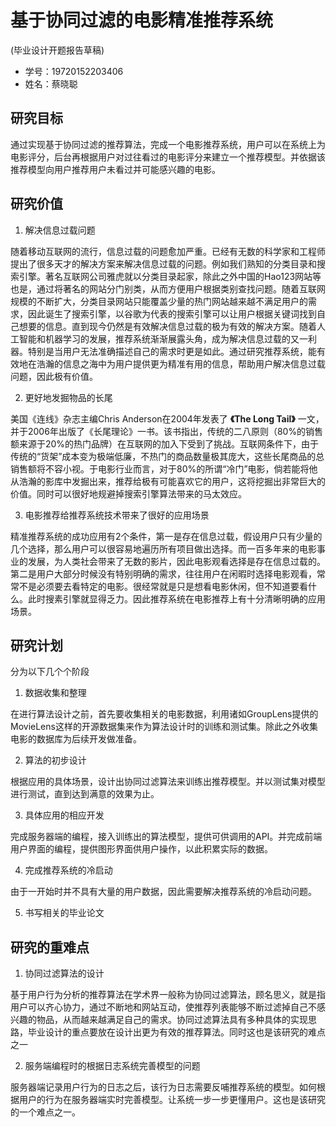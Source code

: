 # 基于协同过滤的电影精准推荐系统

(毕业设计开题报告草稿)

- 学号：19720152203406
- 姓名：蔡晓聪

## 研究目标

通过实现基于协同过滤的推荐算法，完成一个电影推荐系统，用户可以在系统上为电影评分，后台再根据用户对过往看过的电影评分来建立一个推荐模型。并依据该推荐模型向用户推荐用户未看过并可能感兴趣的电影。

## 研究价值

1. 解决信息过载问题

随着移动互联网的流行，信息过载的问题愈加严重。已经有无数的科学家和工程师提出了很多天才的解决方案来解决信息过载的问题。例如我们熟知的分类目录和搜索引擎。著名互联网公司雅虎就以分类目录起家，除此之外中国的Hao123网站等也是，通过将著名的网站分门别类，从而方便用户根据类别查找问题。随着互联网规模的不断扩大，分类目录网站只能覆盖少量的热门网站越来越不满足用户的需求，因此诞生了搜索引擎，以谷歌为代表的搜索引擎可以让用户根据关键词找到自己想要的信息。直到现今仍然是有效解决信息过载的极为有效的解决方案。随着人工智能和机器学习的发展，推荐系统渐渐展露头角，成为解决信息过载的又一利器。特别是当用户无法准确描述自己的需求时更是如此。通过研究推荐系统，能有效地在浩瀚的信息之海中为用户提供更为精准有用的信息，帮助用户解决信息过载问题，因此极有价值。

2. 更好地发掘物品的长尾

美国《连线》杂志主编Chris Anderson在2004年发表了 **《The Long Tail》** 一文，并于2006年出版了《长尾理论》一书。该书指出，传统的二八原则（80%的销售额来源于20%的热门品牌）在互联网的加入下受到了挑战。互联网条件下，由于传统的“货架”成本变为极端低廉，不热门的商品数量极其庞大，这些长尾商品的总销售额将不容小视。于电影行业而言，对于80%的所谓“冷门”电影，倘若能将他从浩瀚的影库中发掘出来，推荐给极有可能喜欢它的用户，这将挖掘出非常巨大的价值。同时可以很好地规避掉搜索引擎算法带来的马太效应。

3. 电影推荐给推荐系统技术带来了很好的应用场景

精准推荐系统的成功应用有2个条件，第一是存在信息过载，假设用户只有少量的几个选择，那么用户可以很容易地遍历所有项目做出选择。而一百多年来的电影事业的发展，为人类社会带来了无数的影片，因此电影观看选择是存在信息过载的。第二是用户大部分时候没有特别明确的需求，往往用户在闲暇时选择电影观看，常常不是必须要去看特定的电影。很经常就是只是想看电影休闲，但不知道要看什么。此时搜素引擎就显得乏力。因此推荐系统在电影推荐上有十分清晰明确的应用场景。


## 研究计划

分为以下几个个阶段

1. 数据收集和整理

在进行算法设计之前，首先要收集相关的电影数据，利用诸如GroupLens提供的MovieLens这样的开源数据集来作为算法设计时的训练和测试集。除此之外收集电影的数据库为后续开发做准备。

2. 算法的初步设计

根据应用的具体场景，设计出协同过滤算法来训练出推荐模型。并以测试集对模型进行测试，直到达到满意的效果为止。

3. 具体应用的相应开发

完成服务器端的编程，接入训练出的算法模型，提供可供调用的API。并完成前端用户界面的编程，提供图形界面供用户操作，以此积累实际的数据。

4. 完成推荐系统的冷启动

由于一开始时并不具有大量的用户数据，因此需要解决推荐系统的冷启动问题。

5. 书写相关的毕业论文

## 研究的重难点

1. 协同过滤算法的设计

基于用户行为分析的推荐算法在学术界一般称为协同过滤算法，顾名思义，就是指用户可以齐心协力，通过不断地和网站互动，使推荐列表能够不断过滤掉自己不感兴趣的物品，从而越来越满足自己的需求。协同过滤算法具有多种具体的实现思路，毕业设计的重点要放在设计出更为有效的推荐算法。同时这也是该研究的难点之一

2. 服务端编程时的根据日志系统完善模型的问题

服务器端记录用户行为的日志之后，该行为日志需要反哺推荐系统的模型。如何根据用户的行为在服务器端实时完善模型。让系统一步一步更懂用户。这也是该研究的一个难点之一。


